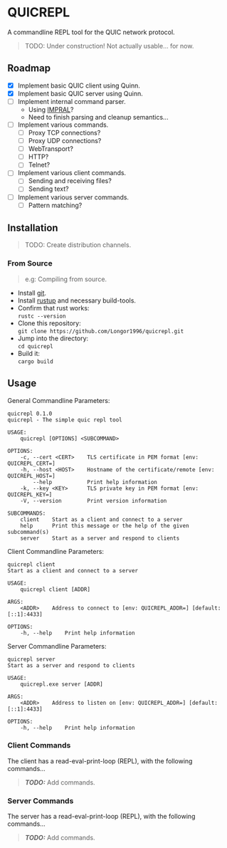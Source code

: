 # QUICREPL

A commandline REPL tool for the QUIC network protocol.

> TODO: Under construction! Not actually usable... for now.

## Roadmap

- [x] Implement basic QUIC client using Quinn.
- [x] Implement basic QUIC server using Quinn.
- [ ] Implement internal command parser.
  - Using [IMPRAL](https://github.com/Longor1996/impral)?
  - Need to finish parsing and cleanup semantics...
- [ ] Implement various commands.
  - [ ] Proxy TCP connections?
  - [ ] Proxy UDP connections?
  - [ ] WebTransport?
  - [ ] HTTP?
  - [ ] Telnet?
- [ ] Implement various client commands.
  - [ ] Sending and receiving files?
  - [ ] Sending text?
- [ ] Implement various server commands.
  - [ ] Pattern matching?

## Installation

> TODO: Create distribution channels.

### From Source
> e.g: Compiling from source.

- Install [git](https://git-scm.com/).
- Install [rustup](https://rustup.rs/) and necessary build-tools.
- Confirm that rust works:  
  `rustc --version`
- Clone this repository:  
  `git clone https://github.com/Longor1996/quicrepl.git`
- Jump into the directory:  
  `cd quicrepl`
- Build it:  
  `cargo build`

## Usage

General Commandline Parameters:
```
quicrepl 0.1.0
quicrepl - The simple quic repl tool

USAGE:
    quicrepl [OPTIONS] <SUBCOMMAND>

OPTIONS:
    -c, --cert <CERT>    TLS certificate in PEM format [env: QUICREPL_CERT=]
    -h, --host <HOST>    Hostname of the certificate/remote [env: QUICREPL_HOST=]
        --help           Print help information
    -k, --key <KEY>      TLS private key in PEM format [env: QUICREPL_KEY=]
    -V, --version        Print version information

SUBCOMMANDS:
    client    Start as a client and connect to a server
    help      Print this message or the help of the given subcommand(s)
    server    Start as a server and respond to clients
```

Client Commandline Parameters:
```
quicrepl client
Start as a client and connect to a server

USAGE:
    quicrepl client [ADDR]

ARGS:
    <ADDR>    Address to connect to [env: QUICREPL_ADDR=] [default: [::1]:4433]

OPTIONS:
    -h, --help    Print help information
```

Server Commandline Parameters:
```
quicrepl server 
Start as a server and respond to clients

USAGE:
    quicrepl.exe server [ADDR]

ARGS:
    <ADDR>    Address to listen on [env: QUICREPL_ADDR=] [default: [::1]:4433]

OPTIONS:
    -h, --help    Print help information
```

### Client Commands
The client has a read-eval-print-loop (REPL), with the following commands...

> ***TODO:*** Add commands.

### Server Commands
The server has a read-eval-print-loop (REPL), with the following commands...

> ***TODO:*** Add commands.
